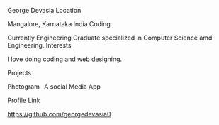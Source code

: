 George Devasia
Location

Mangalore, Karnataka
India
Coding

Currently Engineering Graduate specialized in Computer Science amd Engineering.
Interests

I love doing coding and web designing.

Projects

Photogram- A social Media App

Profile Link

https://github.com/georgedevasia0
